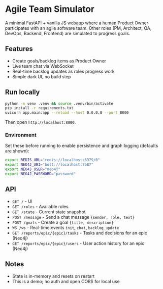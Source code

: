 # Agile Team Simulator

A minimal FastAPI + vanilla JS webapp where a human Product Owner participates with an agile software team. Other roles (PM, Architect, QA, DevOps, Backend, Frontend) are simulated to progress goals.

## Features
- Create goals/backlog items as Product Owner
- Live team chat via WebSocket
- Real-time backlog updates as roles progress work
- Simple dark UI, no build step

## Run locally

```bash
python -m venv .venv && source .venv/bin/activate
pip install -r requirements.txt
uvicorn app.main:app --reload --host 0.0.0.0 --port 8000
```

Then open `http://localhost:8000`.

### Environment
Set these before running to enable persistence and graph logging (defaults are shown):
```bash
export REDIS_URL="redis://localhost:6379/0"
export NEO4J_URI="bolt://localhost:7687"
export NEO4J_USER="neo4j"
export NEO4J_PASSWORD="password"
```

## API
- `GET /` - UI
- `GET /roles` - Available roles
- `GET /state` - Current state snapshot
- `POST /message` - Send a chat message `{sender, role, text}`
- `POST /goals` - Create a goal `{title, description}`
- `WS /ws` - Real-time events `init`, `chat`, `backlog_update`
- `GET /reports/epic/{epic}/tasks` - Tasks and decisions for an epic (Neo4j)
- `GET /reports/epic/{epic}/users` - User action history for an epic (Neo4j)

## Notes
- State is in-memory and resets on restart
- This is a demo; no auth and open CORS for local use
